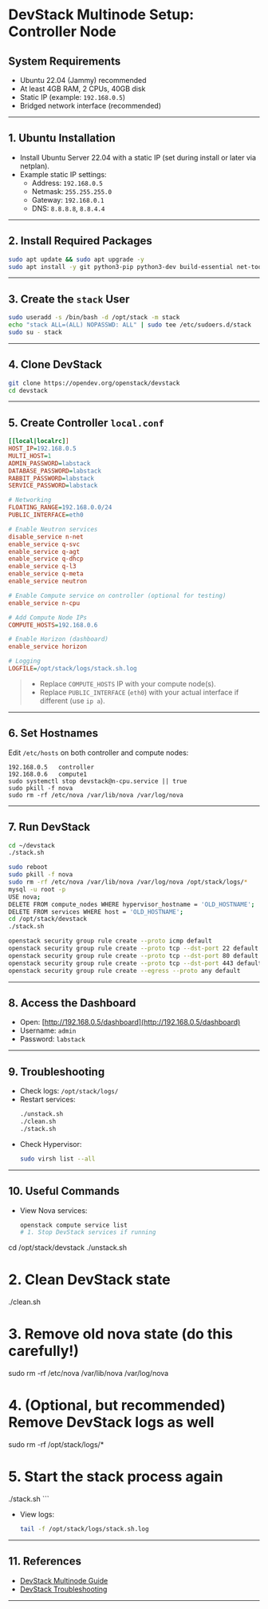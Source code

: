# DevStack Multinode Setup: Controller Node

## System Requirements
- Ubuntu 22.04 (Jammy) recommended
- At least 4GB RAM, 2 CPUs, 40GB disk
- Static IP (example: `192.168.0.5`)
- Bridged network interface (recommended)

---

## 1. Ubuntu Installation

- Install Ubuntu Server 22.04 with a static IP (set during install or later via netplan).
- Example static IP settings:
  - Address: `192.168.0.5`
  - Netmask: `255.255.255.0`
  - Gateway: `192.168.0.1`
  - DNS: `8.8.8.8`, `8.8.4.4`

---

## 2. Install Required Packages

```bash
sudo apt update && sudo apt upgrade -y
sudo apt install -y git python3-pip python3-dev build-essential net-tools curl wget
```

---

## 3. Create the `stack` User

```bash
sudo useradd -s /bin/bash -d /opt/stack -m stack
echo "stack ALL=(ALL) NOPASSWD: ALL" | sudo tee /etc/sudoers.d/stack
sudo su - stack
```

---

## 4. Clone DevStack

```bash
git clone https://opendev.org/openstack/devstack
cd devstack
```

---

## 5. Create Controller `local.conf`

```ini name=local.conf
[[local|localrc]]
HOST_IP=192.168.0.5
MULTI_HOST=1
ADMIN_PASSWORD=labstack
DATABASE_PASSWORD=labstack
RABBIT_PASSWORD=labstack
SERVICE_PASSWORD=labstack

# Networking
FLOATING_RANGE=192.168.0.0/24
PUBLIC_INTERFACE=eth0

# Enable Neutron services
disable_service n-net
enable_service q-svc
enable_service q-agt
enable_service q-dhcp
enable_service q-l3
enable_service q-meta
enable_service neutron

# Enable Compute service on controller (optional for testing)
enable_service n-cpu

# Add Compute Node IPs
COMPUTE_HOSTS=192.168.0.6

# Enable Horizon (dashboard)
enable_service horizon

# Logging
LOGFILE=/opt/stack/logs/stack.sh.log
```

> - Replace `COMPUTE_HOSTS` IP with your compute node(s).
> - Replace `PUBLIC_INTERFACE` (`eth0`) with your actual interface if different (use `ip a`).

---

## 6. Set Hostnames

Edit `/etc/hosts` on both controller and compute nodes:

```
192.168.0.5   controller
192.168.0.6   compute1
sudo systemctl stop devstack@n-cpu.service || true
sudo pkill -f nova
sudo rm -rf /etc/nova /var/lib/nova /var/log/nova

```

---

## 7. Run DevStack

```bash
cd ~/devstack
./stack.sh

sudo reboot
sudo pkill -f nova
sudo rm -rf /etc/nova /var/lib/nova /var/log/nova /opt/stack/logs/*
mysql -u root -p
USE nova;
DELETE FROM compute_nodes WHERE hypervisor_hostname = 'OLD_HOSTNAME';
DELETE FROM services WHERE host = 'OLD_HOSTNAME';
cd /opt/stack/devstack
./stack.sh

openstack security group rule create --proto icmp default
openstack security group rule create --proto tcp --dst-port 22 default
openstack security group rule create --proto tcp --dst-port 80 default
openstack security group rule create --proto tcp --dst-port 443 default
openstack security group rule create --egress --proto any default

```

---

## 8. Access the Dashboard

- Open: [http://192.168.0.5/dashboard](http://192.168.0.5/dashboard)
- Username: `admin`
- Password: `labstack`

---

## 9. Troubleshooting

- Check logs: `/opt/stack/logs/`
- Restart services:
    ```bash
    ./unstack.sh
    ./clean.sh
    ./stack.sh
    ```
- Check Hypervisor:  
    ```bash
    sudo virsh list --all
    ```

---

## 10. Useful Commands

- View Nova services:
    ```bash
    openstack compute service list
    # 1. Stop DevStack services if running
cd /opt/stack/devstack
./unstack.sh

# 2. Clean DevStack state
./clean.sh

# 3. Remove old nova state (do this carefully!)
sudo rm -rf /etc/nova /var/lib/nova /var/log/nova

# 4. (Optional, but recommended) Remove DevStack logs as well
sudo rm -rf /opt/stack/logs/*

# 5. Start the stack process again
./stack.sh
    ```
- View logs:
    ```bash
    tail -f /opt/stack/logs/stack.sh.log
    ```

---

## 11. References

- [DevStack Multinode Guide](https://docs.openstack.org/devstack/latest/guides/multinode-lab.html)
- [DevStack Troubleshooting](https://docs.openstack.org/devstack/latest/troubleshooting.html)

---
